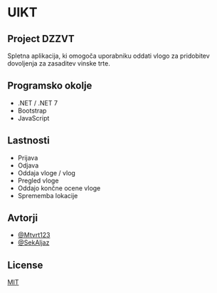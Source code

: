 # UIKT

## Project DZZVT

Spletna aplikacija, ki omogoča uporabniku oddati vlogo za pridobitev dovoljenja za zasaditev vinske trte.
## Programsko okolje

* .NET / .NET 7
* Bootstrap
* JavaScript

## Lastnosti

- Prijava
- Odjava
- Oddaja vloge / vlog
- Pregled vloge
- Oddajo končne ocene vloge
- Sprememba lokacije


## Avtorji

- [@Mtvrt123](https://github.com/Mtvrt123)
- [@SekAljaz](https://github.com/SekAljaz)


## License

[MIT](https://choosealicense.com/licenses/mit/)

